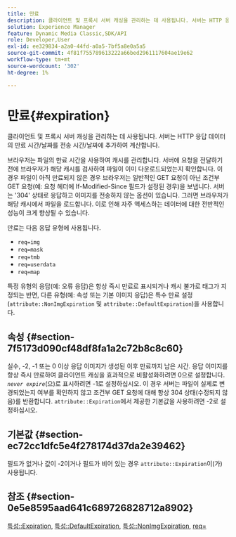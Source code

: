 ```yaml
---
title: 만료
description: 클라이언트 및 프록시 서버 캐싱을 관리하는 데 사용됩니다. 서버는 HTTP 응답 데이터의 만료 시간/날짜를 전송 시간/날짜에 추가하여 계산합니다.
solution: Experience Manager
feature: Dynamic Media Classic,SDK/API
role: Developer,User
exl-id: ee329834-a2a0-44fd-a0a5-7bf5a8e0a5a5
source-git-commit: 4f81f755789613222a66bed2961117604ae19e62
workflow-type: tm+mt
source-wordcount: '302'
ht-degree: 1%

---
```


# 만료{#expiration}

클라이언트 및 프록시 서버 캐싱을 관리하는 데 사용됩니다. 서버는 HTTP 응답 데이터의 만료 시간/날짜를 전송 시간/날짜에 추가하여 계산합니다.

브라우저는 파일의 만료 시간을 사용하여 캐시를 관리합니다. 서버에 요청을 전달하기 전에 브라우저가 해당 캐시를 검사하여 파일이 이미 다운로드되었는지 확인합니다. 이 경우 파일이 아직 만료되지 않은 경우 브라우저는 일반적인 GET 요청이 아닌 조건부 GET 요청(예: 요청 헤더에 If-Modified-Since 필드가 설정된 경우)을 보냅니다. 서버는 &#39;304&#39; 상태로 응답하고 이미지를 전송하지 않는 옵션이 있습니다. 그러면 브라우저가 해당 캐시에서 파일을 로드합니다. 이로 인해 자주 액세스하는 데이터에 대한 전반적인 성능이 크게 향상될 수 있습니다.

만료는 다음 응답 유형에 사용됩니다.

* `req=img`
* `req=mask`
* `req=tmb`
* `req=userdata`
* `req=map`

특정 유형의 응답(예: 오류 응답)은 항상 즉시 만료로 표시되거나 캐시 불가로 태그가 지정되는 반면, 다른 유형(예: 속성 또는 기본 이미지 응답)은 특수 만료 설정(`attribute::NonImgExpiration` 및 `attribute::DefaultExpiration`)을 사용합니다.

## 속성 {#section-7f5173d090cf48df8fa1a2c72b8c8c60}

실수, -2, -1 또는 0 이상 응답 이미지가 생성된 이후 만료까지 남은 시간. 응답 이미지를 항상 즉시 만료하여 클라이언트 캐싱을 효과적으로 비활성화하려면 0으로 설정합니다. *`never expire`*(으)로 표시하려면 -1로 설정하십시오. 이 경우 서버는 파일이 실제로 변경되었는지 여부를 확인하지 않고 조건부 GET 요청에 대해 항상 304 상태(수정되지 않음)를 반환합니다. `attribute::Expiration`에서 제공한 기본값을 사용하려면 -2로 설정하십시오.

## 기본값 {#section-ec72cc1dfc5e4f278174d37da2e39462}

필드가 없거나 값이 -2이거나 필드가 비어 있는 경우 `attribute::Expiration`이(가) 사용됩니다.

## 참조 {#section-0e5e8595aad641c689726828712a8902}

[특성::Expiration](../../../../../../is-api/image-catalog/image-serving-api-ref/c-image-catalog-reference/c-attributes-reference/r-expiration.md#reference-a0bf4686425d4e00b8014c4950fb62b7), [특성::DefaultExpiration](../../../../../../is-api/image-catalog/image-serving-api-ref/c-image-catalog-reference/c-attributes-reference/r-defaultexpiration.md#reference-0526166fab654fceb243b75d1ea4f0cf), [특성::NonImgExpiration](../../../../../../is-api/image-catalog/image-serving-api-ref/c-image-catalog-reference/c-attributes-reference/r-nonimgexpiration.md#reference-a8066cd0d24b4ea98100ade4821f1f9d), [req=](../../../../../../is-api/http-ref/image-serving-api-ref/c-http-protocol-reference/c-command-reference/r-req/r-req.md#reference-907cdb4a97034db7ad94695f25552e76)
